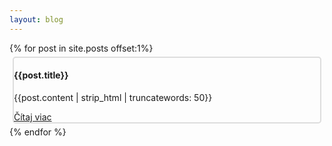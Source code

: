 ```yaml
---
layout: blog
---
```

<div class="container">
	{% for post in site.posts offset:1%}
		<div style="border-radius:5px;margin: 5px;border-color: #dddddd;border-width: 2px;border-style: solid;" class="row">
			<div class="col-md-2">
				<h4>{{post.title}}</h4>
			</div>
			<div class="col-md-8">
				<p>{{post.content | strip_html | truncatewords: 50}}</p>
			</div>
			<div class="col-md-2">
				<a style="width: cover;" class="btn btn-primary center" href="{{post.url}}">Čítaj viac</a>
			</div>
		</div>
	{% endfor %}
</div>